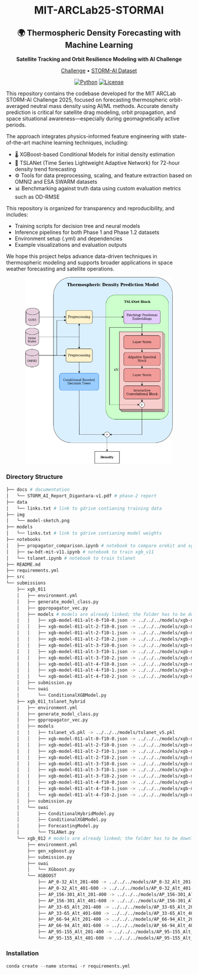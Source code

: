 <div align="center">

# MIT-ARCLab25-STORMAI

## 🌍 Thermospheric Density Forecasting with Machine Learning

**Satellite Tracking and Orbit Resilience Modeling with AI Challenge**
<p align="center">
  <a href="https://www.codabench.org/competitions/5547/">Challenge</a> •
  <a href="https://2025-ai-challenge.readthedocs.io/en/latest/README.html">STORM-AI Dataset</a>
</p>

[![Python](https://img.shields.io/badge/python-%20%203.10-blue.svg)]()
[![License](https://img.shields.io/badge/license-MIT-blue.svg)]()

</div>

This repository contains the codebase developed for the MIT ARCLab STORM-AI Challenge 2025, focused on forecasting thermospheric orbit-averaged neutral mass density using AI/ML methods. Accurate density prediction is critical for satellite drag modeling, orbit propagation, and space situational awareness—especially during geomagnetically active periods.

The approach integrates physics-informed feature engineering with state-of-the-art machine learning techniques, including:

  * 🌡️ XGBoost-based Conditional Models for initial density estimation
  * 🔄 TSLANet (Time Series Lightweight Adaptive Network) for 72-hour density trend forecasting
  * ⚙️ Tools for data preprocessing, scaling, and feature extraction based on OMNI2 and ESA SWARM datasets
  * 📊 Benchmarking against truth data using custom evaluation metrics such as OD-RMSE

This repository is organized for transparency and reproducibility, and includes:

* Training scripts for decision tree and neural models
* Inference pipelines for both Phase 1 and Phase 1.2 datasets
* Environment setup (.yml) and dependencies
* Example visualizations and evaluation outputs

We hope this project helps advance data-driven techniques in thermospheric modeling and supports broader applications in space weather forecasting and satellite operations.
<div align="center">


<p align="center">
  <img src="img/model-sketch.png" width="400" />
</p>
<div align="left">

### Directory Structure
```bash
├── docs # documentation
│   └── STORM_AI_Report_Digantara-v1.pdf # phase-2 report 
├── data
│   └── links.txt # link to gdrive contianing training data
├── img
│   └── model-sketch.png
├── models
│   └── links.txt # link to gdrive contianing model weights
├── notebooks
│   ├── propagator_comparison.ipynb # notebook to compare orekit and sgp4
│   ├── sw-bdt-mit-v11.ipynb # notebook to train xgb_v11
│   └── tslanet.ipynb # notebook to train tslanet
├── README.md
├── requirements.yml
├── src
└── submissions
    ├── xgb_011
    │   ├── environment.yml
    │   ├── generate_model_class.py
    │   ├── gppropagator_vec.py
    │   ├── models # models are already linked; the folder has to be downloaded from gdrive
    │   │   ├── xgb-model-011-alt-0-f10-0.json -> ../../../models/xgb-model-011-alt-0-f10-0.json
    │   │   ├── xgb-model-011-alt-2-f10-0.json -> ../../../models/xgb-model-011-alt-2-f10-0.json
    │   │   ├── xgb-model-011-alt-2-f10-1.json -> ../../../models/xgb-model-011-alt-2-f10-1.json
    │   │   ├── xgb-model-011-alt-2-f10-2.json -> ../../../models/xgb-model-011-alt-2-f10-2.json
    │   │   ├── xgb-model-011-alt-3-f10-0.json -> ../../../models/xgb-model-011-alt-3-f10-0.json
    │   │   ├── xgb-model-011-alt-3-f10-1.json -> ../../../models/xgb-model-011-alt-3-f10-1.json
    │   │   ├── xgb-model-011-alt-3-f10-2.json -> ../../../models/xgb-model-011-alt-3-f10-2.json
    │   │   ├── xgb-model-011-alt-4-f10-0.json -> ../../../models/xgb-model-011-alt-4-f10-0.json
    │   │   ├── xgb-model-011-alt-4-f10-1.json -> ../../../models/xgb-model-011-alt-4-f10-1.json
    │   │   └── xgb-model-011-alt-4-f10-2.json -> ../../../models/xgb-model-011-alt-4-f10-2.json
    │   ├── submission.py
    │   └── swai
    │       └── ConditionalXGBModel.py
    ├── xgb_011_tslanet_hybrid
    │   ├── environment.yml
    │   ├── generate_model_class.py
    │   ├── gppropagator_vec.py
    │   ├── models
    │   │   ├── tslanet_v5.pkl -> ../../../models/tslanet_v5.pkl
    │   │   ├── xgb-model-011-alt-0-f10-0.json -> ../../../models/xgb-model-011-alt-0-f10-0.json
    │   │   ├── xgb-model-011-alt-2-f10-0.json -> ../../../models/xgb-model-011-alt-2-f10-0.json
    │   │   ├── xgb-model-011-alt-2-f10-1.json -> ../../../models/xgb-model-011-alt-2-f10-1.json
    │   │   ├── xgb-model-011-alt-2-f10-2.json -> ../../../models/xgb-model-011-alt-2-f10-2.json
    │   │   ├── xgb-model-011-alt-3-f10-0.json -> ../../../models/xgb-model-011-alt-3-f10-0.json
    │   │   ├── xgb-model-011-alt-3-f10-1.json -> ../../../models/xgb-model-011-alt-3-f10-1.json
    │   │   ├── xgb-model-011-alt-3-f10-2.json -> ../../../models/xgb-model-011-alt-3-f10-2.json
    │   │   ├── xgb-model-011-alt-4-f10-0.json -> ../../../models/xgb-model-011-alt-4-f10-0.json
    │   │   ├── xgb-model-011-alt-4-f10-1.json -> ../../../models/xgb-model-011-alt-4-f10-1.json
    │   │   └── xgb-model-011-alt-4-f10-2.json -> ../../../models/xgb-model-011-alt-4-f10-2.json
    │   ├── submission.py
    │   └── swai
    │       ├── ConditionalHybridModel.py
    │       ├── ConditionalXGBModel.py
    │       ├── ForecastingModel.py
    │       └── TSLANet.py
    └── xgb_012 # models are already linked; the folder has to be downloaded from gdrive
        ├── environment.yml
        ├── gen_xgboost.py
        ├── submission.py
        ├── swai
        │   └── XGboost.py
        └── XGBOOST
            ├── AP_0-32_Alt_201-400 -> ../../../models/AP_0-32_Alt_201-400
            ├── AP_0-32_Alt_401-600 -> ../../../models/AP_0-32_Alt_401-600
            ├── AP_156-301_Alt_201-400 -> ../../../models/AP_156-301_Alt_201-400
            ├── AP_156-301_Alt_401-600 -> ../../../models/AP_156-301_Alt_401-600
            ├── AP_33-65_Alt_201-400 -> ../../../models/AP_33-65_Alt_201-400
            ├── AP_33-65_Alt_401-600 -> ../../../models/AP_33-65_Alt_401-600
            ├── AP_66-94_Alt_201-400 -> ../../../models/AP_66-94_Alt_201-400
            ├── AP_66-94_Alt_401-600 -> ../../../models/AP_66-94_Alt_401-600
            ├── AP_95-155_Alt_201-400 -> ../../../models/AP_95-155_Alt_201-400
            └── AP_95-155_Alt_401-600 -> ../../../models/AP_95-155_Alt_401-600
```

### Installation

```python
conda create --name stormai -r requirements.yml
```
